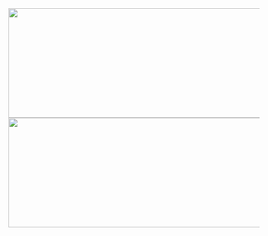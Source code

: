 <img width="600" height="220" src="https://github-readme-stats.vercel.app/api?username=Latip176&show_icons=true&theme=chartreuse-dark&locale=id">
<img width="600" height="220" src="https://github-readme-stats.vercel.app/api/top-langs/?username=Latip176&layout=compact&theme=chartreuse-dark">
